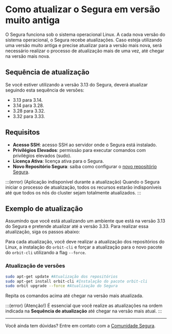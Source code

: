 # Como atualizar o Segura em versão muito antiga

O Segura funciona sob o sistema operacional Linux. A cada nova versão do sistema operacional, o Segura recebe atualizações. Caso esteja utilizando uma versão muito antiga e precise atualizar para a versão mais nova, será necessário realizar o processo de atualização mais de uma vez, até chegar na versão mais nova. 

## Sequência de atualização
Se você estiver utilizando a versão 3.13 do Segura, deverá atualizar seguindo esta sequência de versões:

* 3.13 para 3.14.
* 3.14 para 3.28.
* 3.28 para 3.32.
* 3.32 para 3.33.

## Requisitos

- **Acesso SSH**: acesso SSH ao servidor onde o Segura está instalado.
- **Privilégios Elevados**: permissão para executar comandos com privilégios elevados (sudo).
- **Licença Ativa**: licença ativa para o Segura.
- **Novo Repositório Segura**: saiba como configurar o [novo repositório Segura](/v4/docs/pt/installation-how-to-change-Segura-to-use-the-new-repository).

:::(error) (Aplicação indisponível durante a atualização)
Quando o Segura iniciar o processo de atualização, todos os recursos estarão indisponíveis até que todos os nós do cluster sejam totalmente atualizados.
:::

## Exemplo de atualização
Assumindo que você está atualizando um ambiente que está na versão 3.13 do Segura e pretende atualizar até a versão 3.33. Para realizar essa atualização, siga os passos abaixo:

Para cada atualização, você deve realizar a atualização dos repositórios do Linux, a instalação do `orbit-cli` e forçar a atualização para o novo pacote do `orbit-cli` utilizando a flag `--force`.

### Atualização de versões

```bash
sudo apt-get update #Atualização dos repositórios
sudo apt-get install orbit-cli #Instalação do pacote orbit-cli
sudo orbit upgrade --force #Atualização do Segura
```

Repita os comandos acima até chegar na versão mais atualizada.

:::(error) (Atenção!)
É essencial que você realize as atualizações na ordem indicada na **Sequência de atualização** até chegar na versão mais atual. 
:::

***

Você ainda tem dúvidas? Entre em contato com a [Comunidade Segura](https://community.Segura.io/).
